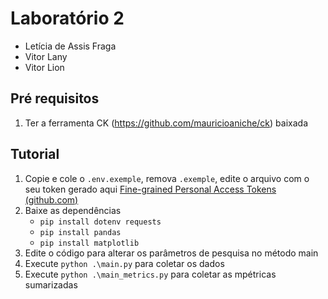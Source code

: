 # Laboratório 2
- Letícia de Assis Fraga
- Vitor Lany
- Vitor Lion

## Pré requisitos

1. Ter a ferramenta CK (https://github.com/mauricioaniche/ck) baixada

## Tutorial

1. Copie e cole o `.env.exemple`, remova `.exemple`, edite o arquivo com o seu token gerado aqui [Fine-grained Personal Access Tokens (github.com)](https://github.com/settings/tokens?type=beta)
2. Baixe as dependências
    - `pip install dotenv requests`
    - `pip install pandas`
    - `pip install matplotlib`
3. Edite o código para alterar os parâmetros de pesquisa no método main
4. Execute `python .\main.py` para coletar os dados
5. Execute `python .\main_metrics.py` para coletar as mpétricas sumarizadas

